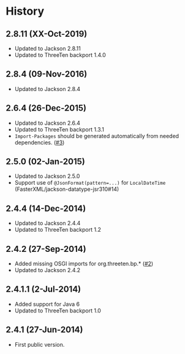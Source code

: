 # History

## 2.8.11 (XX-Oct-2019)

* Updated to Jackson 2.8.11
* Updated to ThreeTen backport 1.4.0


## 2.8.4 (09-Nov-2016)

* Updated to Jackson 2.8.4


## 2.6.4 (26-Dec-2015)

* Updated to Jackson 2.6.4
* Updated to ThreeTen backport 1.3.1
* `Import-Packages` should be generated automatically from needed dependencies. ([#3](https://github.com/joschi/jackson-datatype-threetenbp/pull/3))


## 2.5.0 (02-Jan-2015)

* Updated to Jackson 2.5.0
* Support use of `@JsonFormat(pattern=...)` for `LocalDateTime` (FasterXML/jackson-datatype-jsr310#14)


## 2.4.4 (14-Dec-2014)

* Updated to Jackson 2.4.4
* Updated to ThreeTen backport 1.2


## 2.4.2 (27-Sep-2014)

* Added missing OSGI imports for org.threeten.bp.* ([#2](https://github.com/joschi/jackson-datatype-threetenbp/issues/2))
* Updated to Jackson 2.4.2


## 2.4.1.1 (2-Jul-2014)

* Added support for Java 6
* Updated to ThreeTen backport 1.0


## 2.4.1 (27-Jun-2014)

* First public version.

